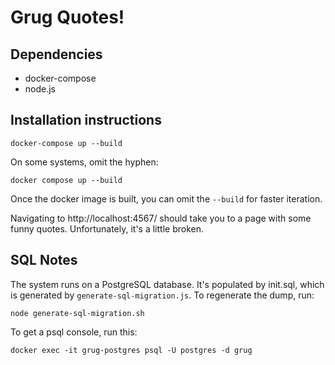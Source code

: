 # Grug Quotes!

## Dependencies

-   docker-compose
-   node.js

## Installation instructions

```
docker-compose up --build
```

On some systems, omit the hyphen:

```
docker compose up --build
```

Once the docker image is built, you can omit the `--build` for faster iteration.

Navigating to http://localhost:4567/ should take you to a page with some funny quotes. Unfortunately, it's a little broken.

## SQL Notes

The system runs on a PostgreSQL database. It's populated by init.sql, which is generated by `generate-sql-migration.js`. To regenerate the dump, run:

```
node generate-sql-migration.sh
```

To get a psql console, run this:

```
docker exec -it grug-postgres psql -U postgres -d grug
```
